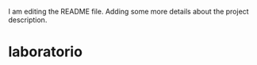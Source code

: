 I am editing the README file. Adding some more details about the project description.
# laboratorio
